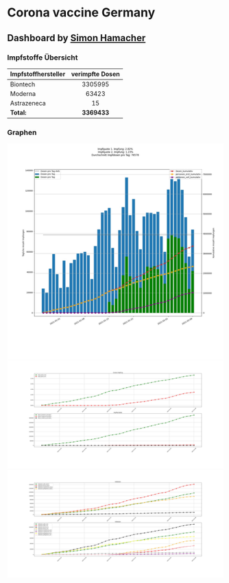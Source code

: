 # Corona vaccine Germany
## Dashboard by [Simon Hamacher](https://www.shamacher.eu)
### Impfstoffe Übersicht
**Impfstoffhersteller** | **verimpfte Dosen**
-------- | :--------:
Biontech | 3305995
Moderna | 63423
Astrazeneca | 15
**Total:** | **3369433**
### Graphen
<img src="Impfungen-Corona-01.jpg" alt="Corona-1" title="optionaler Titel" />
<img src="Impfungen-Corona-02.jpg" alt="Corona-2" title="optionaler Titel" />
<img src="Impfungen-Corona-03.jpg" alt="Corona-3" title="optionaler Titel" />
